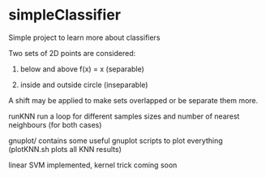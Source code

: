 # simpleClassifier
Simple project to learn more about classifiers

Two sets of 2D points are considered:

1) below and above f(x) = x (separable)

2) inside and outside circle (inseparable)

A shift may be applied to make sets overlapped or be separate them more.

runKNN run a loop for different samples sizes and number of nearest neighbours (for both cases)

gnuplot/ contains some useful gnuplot scripts to plot everything (plotKNN.sh plots all KNN results)

linear SVM implemented, kernel trick coming soon
